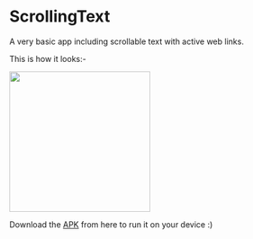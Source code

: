 # ScrollingText
A very basic app including scrollable text with active web links.

This is how it looks:-

<img src="https://user-images.githubusercontent.com/66427936/118756842-69ccec80-b889-11eb-966e-4df1cbf99d23.jpeg" width="250" height="250">

Download the [APK]() from here to run it on your device :)

